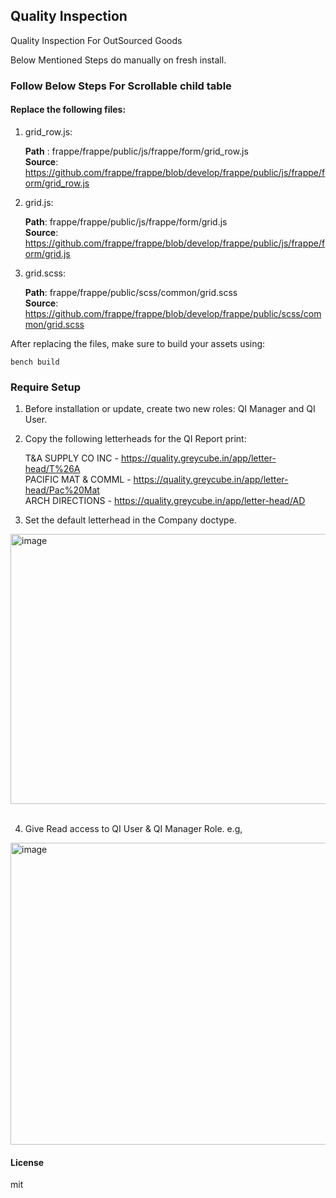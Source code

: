 ## Quality Inspection

Quality Inspection For OutSourced Goods

Below Mentioned Steps do manually on fresh install.
### Follow Below Steps For Scrollable child table

#### Replace the following files:

<ol>
<li>grid_row.js: </li>
  
**Path** : frappe/frappe/public/js/frappe/form/grid_row.js <br>
**Source**: https://github.com/frappe/frappe/blob/develop/frappe/public/js/frappe/form/grid_row.js
   
<li>grid.js:</li>

**Path**: frappe/frappe/public/js/frappe/form/grid.js <br>
**Source**: https://github.com/frappe/frappe/blob/develop/frappe/public/js/frappe/form/grid.js
   
<li> grid.scss:</li>

**Path**: frappe/frappe/public/scss/common/grid.scss <br>
**Source**: https://github.com/frappe/frappe/blob/develop/frappe/public/scss/common/grid.scss
</ol>

 After replacing the files, make sure to build your assets using:
 ```
bench build
```

### Require Setup

1. Before installation or update, create two new roles: QI Manager and QI User.

2. Copy the following letterheads for the QI Report print:

	T&A SUPPLY CO INC - https://quality.greycube.in/app/letter-head/T%26A <br>
	PACIFIC MAT & COMML - https://quality.greycube.in/app/letter-head/Pac%20Mat <br>
	ARCH DIRECTIONS - https://quality.greycube.in/app/letter-head/AD

3. Set the default letterhead in the Company doctype.

<img width="1428" height="432" alt="image" src="https://github.com/user-attachments/assets/8b35f18a-9d08-43e4-955f-27dcc3763b43" />
<br><br>

4. Give Read access to QI User & QI Manager Role. e.g,
   
<img width="1494" height="483" alt="image" src="https://github.com/user-attachments/assets/61d3968a-8079-4627-8eaf-87f3b38e57b8" />


#### License

mit
